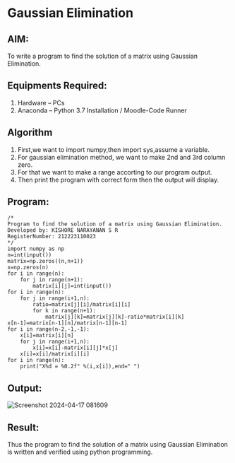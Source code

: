 # Gaussian Elimination

## AIM:
To write a program to find the solution of a matrix using Gaussian Elimination.

## Equipments Required:
1. Hardware – PCs
2. Anaconda – Python 3.7 Installation / Moodle-Code Runner

## Algorithm
1. First,we want to import numpy,then import sys,assume a variable. 
2. For gaussian elimination method, we want to make 2nd and 3rd column zero.
3. For that we want to make a range accorting to our program output.
4. Then print the program with correct form then the output will display.

## Program:
```
/*
Program to find the solution of a matrix using Gaussian Elimination.
Developed by: KISHORE NARAYANAN S R
RegisterNumber: 212223110023
*/
import numpy as np
n=int(input())
matrix=np.zeros((n,n+1))
x=np.zeros(n)
for i in range(n):
    for j in range(n+1):
        matrix[i][j]=int(input())
for i in range(n):
    for j in range(i+1,n):
        ratio=matrix[j][i]/matrix[i][i]
        for k in range(n+1):
            matrix[j][k]=matrix[j][k]-ratio*matrix[i][k]
x[n-1]=matrix[n-1][n]/matrix[n-1][n-1]
for i in range(n-2,-1,-1):
    x[i]=matrix[i][n]
    for j in range(i+1,n):
        x[i]=x[i]-matrix[i][j]*x[j]
    x[i]=x[i]/matrix[i][i]
for i in range(n):
    print("X%d = %0.2f" %(i,x[i]),end=" ")
```
## Output:

![Screenshot 2024-04-17 081609](https://github.com/KISHORENARAYANANSR/Gaussian/assets/148202102/9f3c9108-670a-437e-b7f5-6078386adfd0)


## Result:
Thus the program to find the solution of a matrix using Gaussian Elimination is written and verified using python programming.

